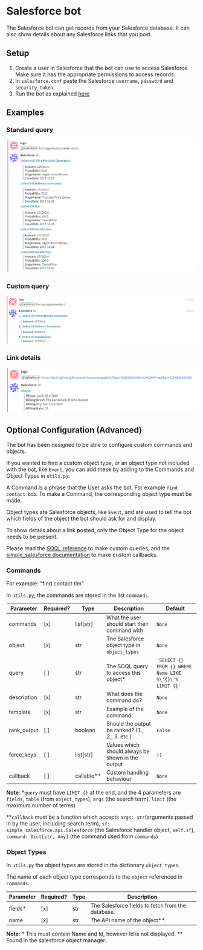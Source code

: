 # Salesforce bot

The Salesforce bot can get records from your Salesforce database.
It can also show details about any Salesforce links that you post.

## Setup

1. Create a user in Salesforce that the bot can use to access Salesforce.
Make sure it has the appropriate permissions to access records.
2. In `salesforce.conf` paste the Salesforce `username`, `password` and
`security_token`.
3. Run the bot as explained [here](https://zulipchat.com/api/running-bots#running-a-bot)

## Examples

### Standard query
![Standard query](assets/query_example.png)

### Custom query
![Custom query](assets/top_opportunities_example.png)

### Link details
![Link details](assets/link_details_example.png)

## Optional Configuration (Advanced)

The bot has been designed to be able to configure custom commands and objects.

If you wanted to find a custom object type, or an object type not included with the bot,
like `Event`, you can add these by adding to the Commands and Object Types in `utils.py`.

A Command is a phrase that the User asks the bot. For example `find contact bob`. To make a Command,
the corresponding object type must be made.

Object types are Salesforce objects, like `Event`, and are used to tell the bot which fields of the object the bot
should ask for and display.

To show details about a link posted, only the Object Type for the object needs to be present.

Please read the
[SOQL reference](https://goo.gl/6VwBV3)
to make custom queries, and the [simple_salesforce documentation](https://pypi.python.org/pypi/simple-salesforce)
to make custom callbacks.

### Commands

For example: "find contact tim"

In `utils.py`, the commands are stored in the list `commands`.

Parameter | Required? | Type | Description | Default
--------- | --------- | ---- | ----------- | -------
commands | [x] | list[str] | What the user should start their command with | `None`
object | [x] | str | The Salesforce object type in `object_types` | `None`
query | [ ] | str | The SOQL query to access this object* | `'SELECT {} FROM {} WHERE Name LIKE %\'{}\'% LIMIT {}'`
description | [x] | str | What does the command do? | `None`
template | [x] | str | Example of the command | `None`
rank_output | [ ] | boolean | Should the output be ranked? (1., 2., 3. etc.) | `False`
force_keys | [ ] | list[str] | Values which should always be shown in the output | `[]`
callback | [ ] | callable** | Custom handling behaviour | `None`

**Note**: *`query` must have `LIMIT {}` at the end, and the 4 parameters are `fields`, `table` (from `object_types`),
`args` (the search term), `limit` (the maximum number of terms)

**`callback` must be a function which accepts `args: str`(arguments passed in by the user, including search term),
`sf: simple_salesforce.api.Salesforce` (the Salesforce handler object, `self.sf`), `command: Dict[str, Any]`
(the command used from `commands`)

### Object Types
In `utils.py` the object types are stored in the dictionary `object_types`.

The name of each object type corresponds to the `object` referenced in `commands`.

Parameter | Required? | Type | Description
--------- | --------- | ---- | -----------
fields* | [x] | str | The Salesforce fields to fetch from the database.
name | [x] | str | The API name of the object**.

**Note**: * This must contain Name and Id, however Id is not displayed.
** Found in the salesforce object manager.
